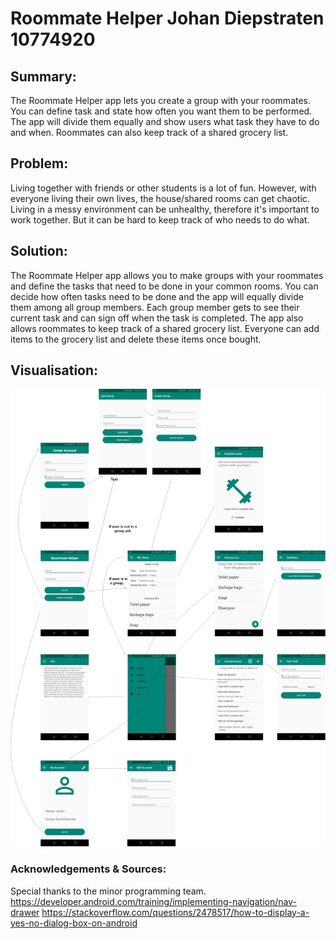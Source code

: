 # Roommate Helper          Johan Diepstraten          10774920

## Summary:
The Roommate Helper app lets you create a group with your roommates. You can define task and state how often you want them to be performed. The app will divide them equally and show users what task they have to do and when. Roommates can also keep track of a shared grocery list.

## Problem: 
Living together with friends or other students is a lot of fun. 
However, with everyone living their own lives, the house/shared rooms can get chaotic.
Living in a messy environment can be unhealthy, therefore it's important to work together.
But it can be hard to keep track of who needs to do what.

## Solution:
The Roommate Helper app allows you to make groups with your roommates and define the tasks that need to be done in your common rooms. 
You can decide how often tasks need to be done and the app will equally divide them among all group members.
Each group member gets to see their current task and can sign off when the task is completed.
The app also allows roommates to keep track of a shared grocery list. Everyone can add items to the grocery list and delete these items once bought.

## Visualisation:
![alt text](https://github.com/johandiepstraten/Roommate-Helper/blob/master/doc/Roommate_helper_diagram.png)

### Acknowledgements & Sources:
Special thanks to the minor programming team. 
https://developer.android.com/training/implementing-navigation/nav-drawer
https://stackoverflow.com/questions/2478517/how-to-display-a-yes-no-dialog-box-on-android
